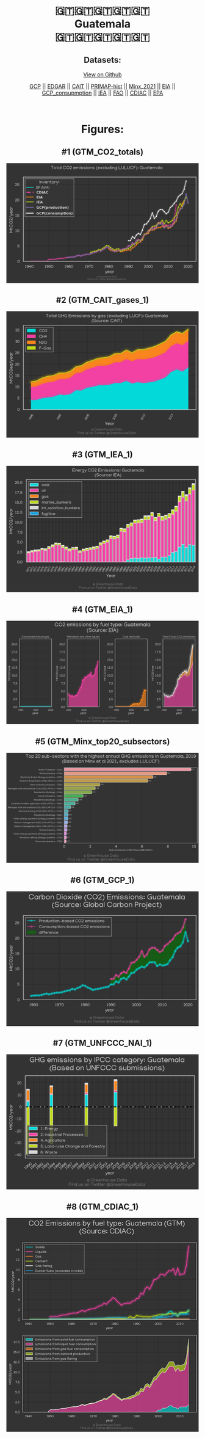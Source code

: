
<center>
<h1 align="center">
🇬🇹🇬🇹🇬🇹🇬🇹🇬🇹
<br>
Guatemala
<br>
🇬🇹🇬🇹🇬🇹🇬🇹🇬🇹
</h1>
<h2>Datasets:</h2>
<p><a href="https://github.com/dquintani/GreenhouseData/tree/master/country_data/GTM_Guatemala/data">View on Github</a>
<br></p><p><a href="data/GTM_GCP.csv">GCP</a> || <a href="data/GTM_EDGAR.csv">EDGAR</a> || <a href="data/GTM_CAIT.csv">CAIT</a> || <a href="data/GTM_PRIMAP-hist.csv">PRIMAP-hist</a> || <a href="data/GTM_Minx_2021.csv">Minx_2021</a> || <a href="data/GTM_EIA.csv">EIA</a> || <a href="data/GTM_GCP_consupmption.csv">GCP_consupmption</a> || <a href="data/GTM_IEA.csv">IEA</a> || <a href="data/GTM_FAO.csv">FAO</a> || <a href="data/GTM_CDIAC.csv">CDIAC</a> || <a href="data/GTM_EPA.csv">EPA</a></p><p><br></p>
<h1>Figures:</h1><h2>#1 (GTM_CO2_totals)</h2>
<p><img alt="" src="figures/GTM_CO2_totals.png" /></p><h2>#2 (GTM_CAIT_gases_1)</h2>
<p><img alt="" src="figures/GTM_CAIT_gases_1.png" /></p><h2>#3 (GTM_IEA_1)</h2>
<p><img alt="" src="figures/GTM_IEA_1.png" /></p><h2>#4 (GTM_EIA_1)</h2>
<p><img alt="" src="figures/GTM_EIA_1.png" /></p><h2>#5 (GTM_Minx_top20_subsectors)</h2>
<p><img alt="" src="figures/GTM_Minx_top20_subsectors.png" /></p><h2>#6 (GTM_GCP_1)</h2>
<p><img alt="" src="figures/GTM_GCP_1.png" /></p><h2>#7 (GTM_UNFCCC_NAI_1)</h2>
<p><img alt="" src="figures/GTM_UNFCCC_NAI_1.png" /></p><h2>#8 (GTM_CDIAC_1)</h2>
<p><img alt="" src="figures/GTM_CDIAC_1.png" /></p>